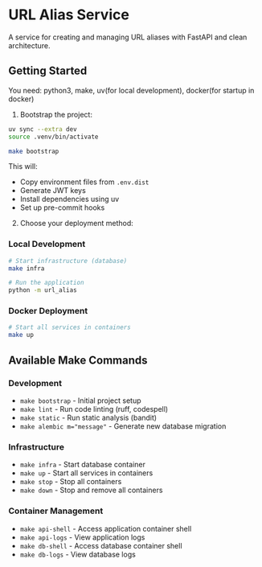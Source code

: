 # URL Alias Service

A service for creating and managing URL aliases with FastAPI and clean architecture.

## Getting Started

You need: python3, make, uv(for local development), docker(for startup in docker)

1. Bootstrap the project:
```bash
uv sync --extra dev
source .venv/bin/activate

make bootstrap
```

This will:
- Copy environment files from `.env.dist`
- Generate JWT keys
- Install dependencies using uv
- Set up pre-commit hooks

2. Choose your deployment method:

### Local Development
```bash
# Start infrastructure (database)
make infra

# Run the application
python -m url_alias
```

### Docker Deployment
```bash
# Start all services in containers
make up
```

## Available Make Commands

### Development
- `make bootstrap` - Initial project setup
- `make lint` - Run code linting (ruff, codespell)
- `make static` - Run static analysis (bandit)
- `make alembic m="message"` - Generate new database migration

### Infrastructure
- `make infra` - Start database container
- `make up` - Start all services in containers
- `make stop` - Stop all containers
- `make down` - Stop and remove all containers

### Container Management
- `make api-shell` - Access application container shell
- `make api-logs` - View application logs
- `make db-shell` - Access database container shell
- `make db-logs` - View database logs
